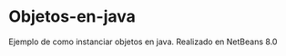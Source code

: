 Objetos-en-java
===============

Ejemplo de como instanciar objetos en java. Realizado en NetBeans 8.0
